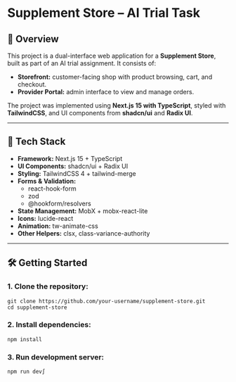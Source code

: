 # Supplement Store – AI Trial Task

## 📌 Overview
This project is a dual-interface web application for a **Supplement Store**, built as part of an AI trial assignment. It consists of:

- **Storefront:** customer-facing shop with product browsing, cart, and checkout.  
- **Provider Portal:** admin interface to view and manage orders.  

The project was implemented using **Next.js 15 with TypeScript**, styled with **TailwindCSS**, and UI components from **shadcn/ui** and **Radix UI**.

---

## 🚀 Tech Stack

- **Framework:** Next.js 15 + TypeScript  
- **UI Components:** shadcn/ui + Radix UI  
- **Styling:** TailwindCSS 4 + tailwind-merge  
- **Forms & Validation:**  
  - react-hook-form  
  - zod  
  - @hookform/resolvers  
- **State Management:** MobX + mobx-react-lite  
- **Icons:** lucide-react  
- **Animation:** tw-animate-css  
- **Other Helpers:** clsx, class-variance-authority  

---

## 🛠️ Getting Started

### 1. Clone the repository:
```
git clone https://github.com/your-username/supplement-store.git
cd supplement-store
```

### 2. Install dependencies:
```
npm install
```

### 3. Run development server:
```
npm run dev∫
```

